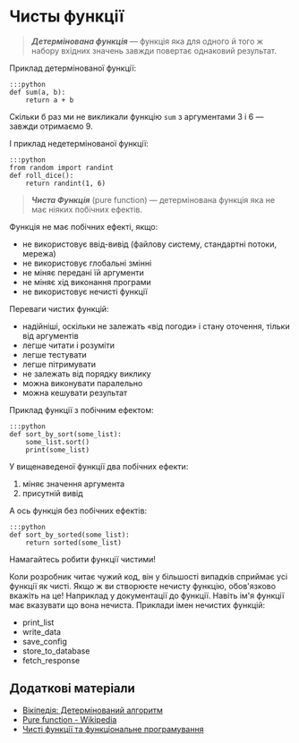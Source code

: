 # Чисты функції

> ***Детермінована функція*** — функція яка для одного й того ж набору вхідних значень завжди повертає однаковий результат. 

Приклад детермінованої функції: 

	:::python
	def sum(a, b):
		return a + b
	  
Скільки б раз ми не викликали функцію `sum` з аргументами 3 і 6 — завжди отримаємо 9. 

І приклад недетермінованої функції: 

	:::python
	from random import randint
	def roll_dice():
		return randint(1, 6)

> ***Чиста Функція*** (pure function) — детермінована функція яка не має ніяких побічних ефектів. 

Функція не має побічних ефекті, якщо: 

- не використовує ввід-вивід (файлову систему, стандартні потоки, мережа)
- не використовує глобальні змінні
- не міняє передані їй аргументи
- не міняє хід виконання програми
- не використовує нечисті функції

Переваги чистих функцій: 

- надійніші, оскільки не залежать «від погоди» і стану оточення, тільки від аргументів
- легше читати і розуміти
- легше тестувати
- легше пітримувати
- не залежать від порядку виклику
- можна виконувати паралельно
- можна кешувати результат

Приклад функції з побічним ефектом: 

	:::python
	def sort_by_sort(some_list):
		some_list.sort()
		print(some_list)
		
У вищенаведеної функції два побічних ефекти: 

1. міняє значення аргумента
1. присутній вивід

А ось функція без побічних ефектів: 

	:::python
	def sort_by_sorted(some_list):
		return sorted(some_list)
		
Намагайтесь робити функції чистими! 

Коли розробник читає чужий код, він у більшості випадків сприймає усі функції як чисті. 
Якщо ж ви створюєте нечисту функцію, обов'язково вкажіть на це! Наприклад у документації до функції. 
Навіть ім'я функції має вказувати що вона нечиста. 
Приклади імен нечистих функцій: 

- print_list
- write_data
- save_config
- store_to_database
- fetch_response

## Додаткові матеріали

- [Вікіпедія: Детермінований алгоритм](https://uk.wikipedia.org/wiki/Детермінований_алгоритм)
- [Pure function - Wikipedia](https://en.wikipedia.org/wiki/Pure_function)
- [Чисті функції та функціональне програмування
](https://www.dataart.com.ua/news/chisti-funkfiji-ta-funkfionalne-programuvannya/)
